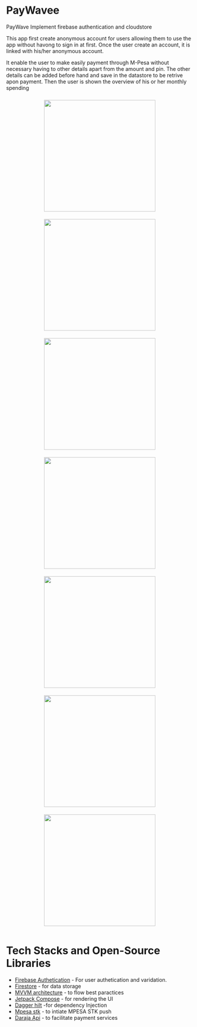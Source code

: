# PayWavee
PayWave Implement firebase authentication and cloudstore

This app first create anonymous account for users allowing them to use the app without havong to sign in at first.
Once the user create an account, it is linked with his/her anonymous account.

It enable the user to make easily payment through M-Pesa without necessary having to other details apart from the amount and pin. The other details can be added before hand and save in the datastore to be retrive apon payment.
Then the user is shown the overview of his or her monthly spending

<div style="display:flex; flex-wrap: wrap; justify-content: center;">
  <img src="https://user-images.githubusercontent.com/92781552/225153446-b717aa54-05ea-4664-933f-51118adf5ab3.jpeg" style="width:300px; margin: 10px;" >
  <img src="https://user-images.githubusercontent.com/92781552/225153518-18b289d2-60f0-4f97-bb81-b1c4862f0f36.jpeg" style="width:300px; margin: 10px;">
  <img src="https://user-images.githubusercontent.com/92781552/230595893-cfaa3d9f-2d4c-4d53-aeee-d1962564f77f.jpeg" style="width:300px; margin: 10px;" >
  <img src="https://user-images.githubusercontent.com/92781552/230595946-6d037583-d89d-44a0-b544-acdc6b90b27b.jpeg" style="width:300px; margin: 10px;">
  <img src="https://user-images.githubusercontent.com/92781552/230596542-5d0159c3-9b05-41a0-9341-510a4210091e.jpeg" style="width:300px; margin: 10px;" >
  <img src="https://user-images.githubusercontent.com/92781552/230596978-6d234980-31b2-425d-9455-30c4066c870a.jpeg" style="width:300px; margin: 10px;" >
  <img src="https://user-images.githubusercontent.com/92781552/230596003-cfdb15cf-1fd0-46d1-947e-baea6b165d53.jpeg" style="width:300px; margin: 10px;">
</div>

# Tech Stacks and Open-Source Libraries

- [Firebase Authetication](https://firebase.google.com/docs/auth) - For user authetication and varidation.
- [Firestore](https://firebase.google.com/docs/storage) - for data storage
- [MVVM architecture](https://developer.android.com/topic/architecture) - to flow best paractices
- [Jetpack Compose](https://developer.android.com/topic/architecture) - for rendering the UI
- [Dagger hilt](https://developer.android.com/training/dependency-injection/hilt-android) -for dependency Injection
- [Mpesa stk](https://github.com/Carrieukie/android_mpesa_stk) - to intiate MPESA STK push 
- [Daraja Api](https://developer.safaricom.co.ke/) - to facilitate payment services



